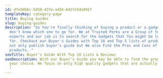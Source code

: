 ```yaml
---
id: dfe9db6c-5d58-427e-a45b-b427e5da091f
templateKey: category-page
title: Buying Guides
slug: buying-guides
description: "So You're finally thinking of buying a product or a gadget but You
  don't know which one to go for. We at Trusted Perks are a Group of tech
  experts and our job is to search for the Gadgets that You might be looking
  for. Checkout our Buyer's Guides with Top 10 and Top 5 lists of products. We
  not only publish buyer's guide but We also Find the Pros and Cons of specific
  products. "
seoTitle: Buyer's Guide With Top 10 Lists & Reviews
seoDescription: With our Buyer's Guide you may be able to find the product of
  your choice. We focus on only high quality gadgets that are actually Worth IT
  !
---
```

